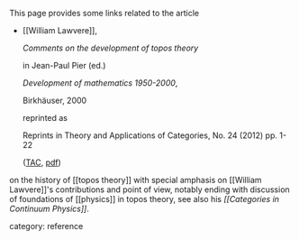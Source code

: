 

This page provides some links related to the article


* [[William Lawvere]], 

  _Comments on the development of topos theory_ 

  in Jean-Paul Pier (ed.) 

  _Development of mathematics 1950-2000_, 

  Birkhäuser, 2000

  reprinted as 

  Reprints in Theory and Applications of Categories, No. 24 (2012) pp. 1-22
 
  ([TAC](http://www.tac.mta.ca/tac/reprints/articles/24/tr24abs.html), [pdf](http://www.tac.mta.ca/tac/reprints/articles/24/tr24.pdf))

on the history of [[topos theory]] with special amphasis on [[William Lawvere]]'s contributions and point of view, notably ending with discussion of foundations of [[physics]] in topos theory, see also his _[[Categories in Continuum Physics]]_.


category: reference

